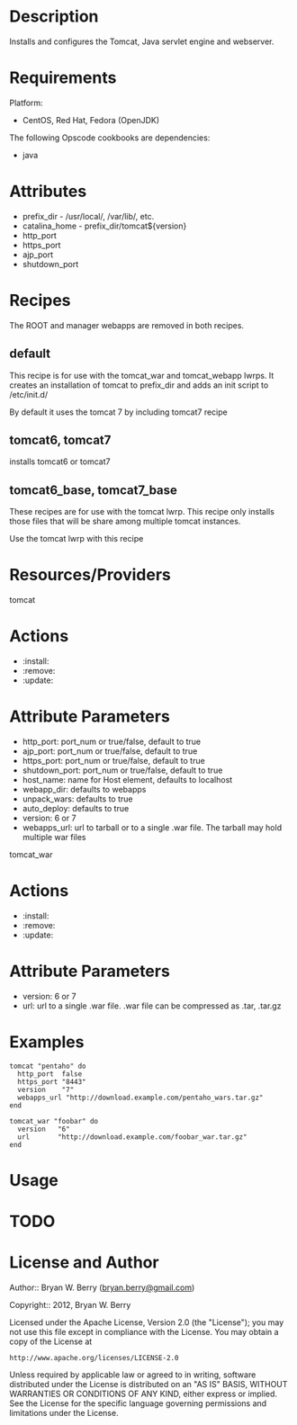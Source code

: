 Description
===========

Installs and configures the Tomcat, Java servlet engine and webserver.

Requirements
============

Platform: 

* CentOS, Red Hat, Fedora (OpenJDK)

The following Opscode cookbooks are dependencies:

* java


Attributes
==========

* prefix_dir - /usr/local/, /var/lib/, etc.
* catalina_home - prefix_dir/tomcat${version}
* http_port
* https_port
* ajp_port
* shutdown_port


Recipes
==========

The ROOT and manager webapps are removed in both recipes.

default
-------

This recipe is for use with the tomcat_war and tomcat_webapp lwrps. It
creates an installation of tomcat to prefix_dir and adds an init
script to /etc/init.d/

By default it uses the tomcat 7 by including tomcat7 recipe

tomcat6, tomcat7
----------------

installs tomcat6 or tomcat7

tomcat6_base, tomcat7_base
--------------------------

These recipes are for use with the tomcat lwrp. This recipe only
installs those files that will be share among multiple tomcat instances.

Use the tomcat lwrp with this recipe

Resources/Providers
===================

tomcat

# Actions

- :install: 
- :remove:
- :update:


# Attribute Parameters

- http_port: port_num or true/false, default to true
- ajp_port:  port_num or true/false, default to true
- https_port: port_num or true/false, default to true
- shutdown_port: port_num or true/false, default to true
- host_name: name for Host element, defaults to localhost
- webapp_dir: defaults to webapps
- unpack_wars: defaults to true
- auto_deploy: defaults to true
- version: 6 or 7 
- webapps_url: url to tarball or to a single .war file. The tarball
  may hold multiple war files

tomcat_war

# Actions

- :install: 
- :remove:
- :update:


# Attribute Parameters

- version: 6 or 7
- url: url to a single .war file. .war file can be compressed
  as .tar, .tar.gz

# Examples

    tomcat "pentaho" do
      http_port  false
      https_port "8443"
      version    "7"
      webapps_url "http://download.example.com/pentaho_wars.tar.gz"
    end

    tomcat_war "foobar" do
      version   "6"
      url       "http://download.example.com/foobar_war.tar.gz"
    end

Usage
=====


TODO
====


License and Author
==================

Author:: Bryan W. Berry (<bryan.berry@gmail.com>)

Copyright:: 2012, Bryan W. Berry

Licensed under the Apache License, Version 2.0 (the "License");
you may not use this file except in compliance with the License.
You may obtain a copy of the License at

    http://www.apache.org/licenses/LICENSE-2.0

Unless required by applicable law or agreed to in writing, software
distributed under the License is distributed on an "AS IS" BASIS,
WITHOUT WARRANTIES OR CONDITIONS OF ANY KIND, either express or implied.
See the License for the specific language governing permissions and
limitations under the License.

